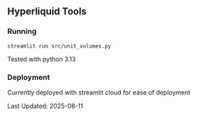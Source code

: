 ## Hyperliquid Tools

### Running 

`streamlit run src/unit_volumes.py`

Tested with python 3.13

### Deployment

Currently deployed with streamlit cloud for ease of deployment

Last Updated: 2025-08-11